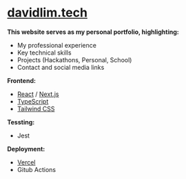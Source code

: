 # [davidlim.tech](https://www.davidlim.tech/)

**This website serves as my personal portfolio, highlighting:**
- My professional experience
- Key technical skills
- Projects (Hackathons, Personal, School)
- Contact and social media links

**Frontend:**  
- [React](https://reactjs.org/) / [Next.js](https://nextjs.org/)
- [TypeScript](https://www.typescriptlang.org/)
- [Tailwind CSS](https://tailwindcss.com/)  

**Tessting:**
- Jest

**Deployment:**  
- [Vercel](https://vercel.com/)
- Gitub Actions
